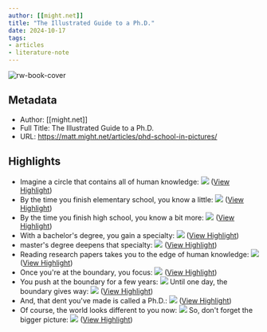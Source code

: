 ```yaml
---
author: [[might.net]]
title: "The Illustrated Guide to a Ph.D."
date: 2024-10-17
tags: 
- articles
- literature-note
---
```

![rw-book-cover](https://readwise-assets.s3.amazonaws.com/static/images/article2.74d541386bbf.png)

## Metadata
- Author: [[might.net]]
- Full Title: The Illustrated Guide to a Ph.D.
- URL: https://matt.might.net/articles/phd-school-in-pictures/

## Highlights
- Imagine a circle that contains all of human knowledge:
  ![](https://matt.might.net/articles/phd-school-in-pictures/images/PhDKnowledge.001.jpg) ([View Highlight](https://read.readwise.io/read/01jadqmckjbxrjgawwnm2xsrkg))
- By the time you finish elementary school, you know a little:
  ![](https://matt.might.net/articles/phd-school-in-pictures/images/PhDKnowledge.002.jpg) ([View Highlight](https://read.readwise.io/read/01jadqmtxa5kx5fkjtnz05c0rs))
- By the time you finish high school, you know a bit more:
  ![](https://matt.might.net/articles/phd-school-in-pictures/images/PhDKnowledge.003.jpg) ([View Highlight](https://read.readwise.io/read/01jadqmy2nfdnkvj8ccmwf11e1))
- With a bachelor's degree, you gain a specialty:
  ![](https://matt.might.net/articles/phd-school-in-pictures/images/PhDKnowledge.004.jpg) ([View Highlight](https://read.readwise.io/read/01jadqn1x6a0vpwdk6acdawy28))
- master's degree deepens that specialty:
  ![](https://matt.might.net/articles/phd-school-in-pictures/images/PhDKnowledge.005.jpg) ([View Highlight](https://read.readwise.io/read/01jadqn524mqt3scf69vg7xd1n))
- Reading research papers takes you to the edge of human knowledge:
  ![](https://matt.might.net/articles/phd-school-in-pictures/images/PhDKnowledge.006.jpg) ([View Highlight](https://read.readwise.io/read/01jadqn8sf1fgstvpgtr7gqr7h))
- Once you're at the boundary, you focus:
  ![](https://matt.might.net/articles/phd-school-in-pictures/images/PhDKnowledge.007.jpg) ([View Highlight](https://read.readwise.io/read/01jadqnc7t4zzfwv0cm8naysk9))
- You push at the boundary for a few years:
  ![](https://matt.might.net/articles/phd-school-in-pictures/images/PhDKnowledge.008.jpg)
  Until one day, the boundary gives way:
  ![](https://matt.might.net/articles/phd-school-in-pictures/images/PhDKnowledge.009.jpg) ([View Highlight](https://read.readwise.io/read/01jadqngxq8rjy3m15jgw8adz4))
- And, that dent you've made is called a Ph.D.:
  ![](https://matt.might.net/articles/phd-school-in-pictures/images/PhDKnowledge.010.jpg) ([View Highlight](https://read.readwise.io/read/01jadqnnct38ysj163mpe23004))
- Of course, the world looks different to you now:
  ![](https://matt.might.net/articles/phd-school-in-pictures/images/PhDKnowledge.011.jpg)
  So, don't forget the bigger picture:
  ![](https://matt.might.net/articles/phd-school-in-pictures/images/PhDKnowledge.012.jpg) ([View Highlight](https://read.readwise.io/read/01jadqnt19pc20pnxynxxb7zbr))
